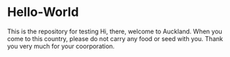 # Hello-World
This is the repository for testing
Hi, there, welcome to Auckland.
When you come to this country, please do not carry any food or seed with you.
Thank you very much for your coorporation.
